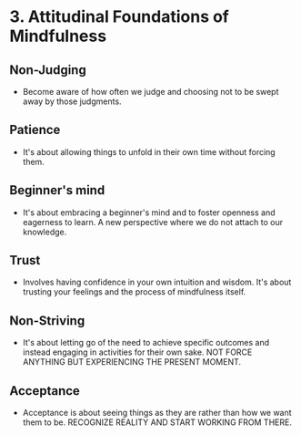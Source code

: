 # 3. Attitudinal Foundations of Mindfulness
## Non-Judging
* Become aware of how often we judge and choosing not to be swept away by those judgments.
## Patience
* It's about allowing things to unfold in their own time without forcing them.
## Beginner's mind
* It's about embracing a beginner's mind and to foster openness and eagerness to learn. A new perspective where we do not attach to our knowledge.
## Trust
* Involves having confidence in your own intuition and wisdom. It's about trusting your feelings and the process of mindfulness itself.
## Non-Striving
* It's about letting go of the need to achieve specific outcomes and instead engaging in activities for their own sake. NOT FORCE ANYTHING BUT EXPERIENCING THE PRESENT MOMENT.
## Acceptance
* Acceptance is about seeing things as they are rather than how we want them to be. RECOGNIZE REALITY AND START WORKING FROM THERE.

